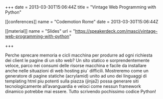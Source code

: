 +++
date = 2013-03-30T15:06:44Z
title = "Vintage Web Programming with Python"


[[conferences]]
name = "Codemotion Rome"
date = 2013-03-30T15:06:44Z

[[material]]
name = "Slides"
url  = "https://speakerdeck.com/masci/vintage-web-programming-with-python"

+++

Perche sprecare memoria e cicli macchina per produrre ad ogni richiesta dei client le pagine di un sito web?
Un sito statico e sorprendentemente veloce, parco nei consumi delle risorse macchina e facile da installare
anche nelle situazioni di web hosting piu` difficili. Mostreremo come un generatore di pagine statiche
(acrylamid) unito ad uno dei linguaggi di templating html piu potenti sulla piazza (jinja2) possa generare
siti tecnologicamente all’avanguardia e veloci come nessun framework dinamico potrebbe mai essere.
Tutto scrivendo pochissimo codice Python!
